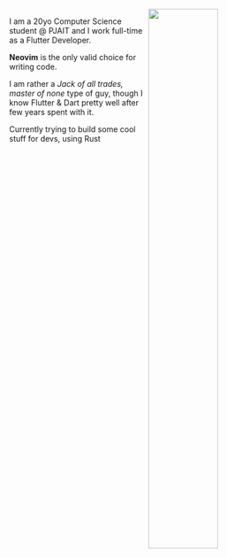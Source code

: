 <div width="50%">
 
  <br>
  
<img align="right" width="50%" src="https://i.giphy.com/media/v1.Y2lkPTc5MGI3NjExemJ3ZHBpeGQ0dW11eGtvdG90aGg1aDVkMG8wZzNwNDRpbjQyam5xaCZlcD12MV9pbnRlcm5hbF9naWZfYnlfaWQmY3Q9Zw/O8eymMZJZbexLi1ZFU/giphy.gif">
  
<p> I am a 20yo Computer Science student @ PJAIT and I work full-time as a Flutter Developer. </p>
<p>
 <b>Neovim</b> is the only valid choice for writing code. 
</p>

I am rather a <i>Jack of all trades, master of none</i> type of guy, though I know Flutter & Dart pretty well
after few years spent with it. 

Currently trying to build some cool stuff for devs, using Rust
